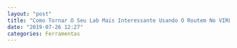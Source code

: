 ```yaml
---
layout: "post"
title: "Como Tornar O Seu Lab Mais Interessante Usando O Routem No VIRL"
date: "2019-07-26 12:27"
categories: Ferramentas
---
```

